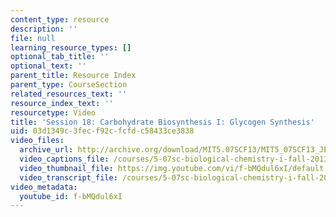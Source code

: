 ```yaml
---
content_type: resource
description: ''
file: null
learning_resource_types: []
optional_tab_title: ''
optional_text: ''
parent_title: Resource Index
parent_type: CourseSection
related_resources_text: ''
resource_index_text: ''
resourcetype: Video
title: 'Session 18: Carbohydrate Biosynthesis I: Glycogen Synthesis'
uid: 03d1349c-3fec-f92c-fcfd-c58433ce3838
video_files:
  archive_url: http://archive.org/download/MIT5.07SCF13/MIT5_07SCF13_JE-Ses18_300k.mp4
  video_captions_file: /courses/5-07sc-biological-chemistry-i-fall-2013/b582ae60f6e35eb58b13efa4ebd304b1_f-bMQdul6xI.vtt
  video_thumbnail_file: https://img.youtube.com/vi/f-bMQdul6xI/default.jpg
  video_transcript_file: /courses/5-07sc-biological-chemistry-i-fall-2013/ca7bde57d67b437493c2800bbb24203c_f-bMQdul6xI.pdf
video_metadata:
  youtube_id: f-bMQdul6xI
---
```

